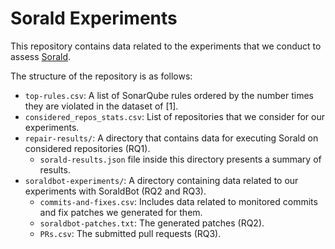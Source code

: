 # Sorald Experiments
This repository contains data related to the experiments that we conduct to assess [Sorald](https://github.com/SpoonLabs/sorald).

The structure of the repository is as follows:
- `top-rules.csv`: A list of SonarQube rules ordered by the number times they are violated in the dataset of [1].
- `considered_repos_stats.csv`: List of repositories that we consider for our experiments.
- `repair-results/`: A directory that contains data for executing Sorald on considered repositories (RQ1).
  - `sorald-results.json` file inside this directory presents a summary of results.
- `soraldbot-experiments/`: A directory containing data related to our experiments with SoraldBot (RQ2 and RQ3).
  - `commits-and-fixes.csv`: Includes data related to monitored commits and fix patches we generated for them.
  - `soraldbot-patches.txt`: The generated patches (RQ2).
  - `PRs.csv`: The submitted pull requests (RQ3).